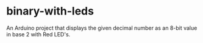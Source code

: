 # binary-with-leds
An Arduino project that displays the given decimal number as an 8-bit value in base 2 with Red LED's.
